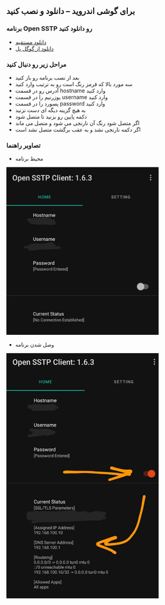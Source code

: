 ## برای گوشی اندروید – دانلود و نصب کنید

### برنامه  Open SSTP رو دانلود کنید

- [دانلود مستقیم](https://github.com/kittoku/Open-SSTP-Client/releases/download/v1.6.3/osc-1.6.3.apk)
- [دانلود از گوگل پل](https://play.google.com/store/apps/details?id=kittoku.osc&hl=en&gl=US)


### مراحل زیر رو دنبال کنید

 - بعد از نصب برنامه رو باز کنید
 - سه مورد بالا که قرمز رنگ است رو به ترتیب وارد کنید
 - آدرس رو در قسمت hostname وارد کنید
 - یوزرنیم را در قسمت username وارد کنید
 - پسورد را در قسمت password وارد کنید
 - به هیچ گزینه دیگه ای دست نزنید
 - دکمه پایین رو بزنید تا متصل شود
 - اگر متصل شود رنگ آن نارنجی می شود و متصل می ماند
 - اگر دکمه نارنجی نشد و به عقب برگشت متصل نشد است



### تصاویر راهنما


 - محیط برنامه
<img src="sstp.1.jpg" alt="sstp.1.jpg" width="400"/>


 - وصل شدن برنامه
<img src="sstp.2.jpg" alt="sstp.2.jpg" width="400"/>
